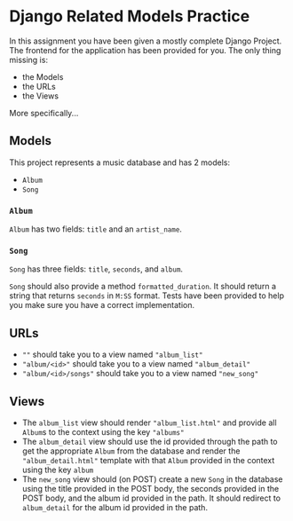 # Django Related Models Practice

In this assignment you have been given a mostly complete Django Project.
The frontend for the application has been provided for you.
The only thing missing is:

- the Models
- the URLs
- the Views

More specifically...

## Models

This project represents a music database and has 2 models:

- `Album`
- `Song`

### `Album`

`Album` has two fields: `title` and an `artist_name`.

### `Song`

`Song` has three fields: `title`, `seconds`, and `album`.

`Song` should also provide a method `formatted_duration`.
It should return a string that returns `seconds` in `M:SS` format.
Tests have been provided to help you make sure you have a correct
implementation.

## URLs

- `""` should take you to a view named `"album_list"`
- `"album/<id>"` should take you to a view named `"album_detail"`
- `"album/<id>/songs"` should take you to a view named `"new_song"`

## Views

- The `album_list` view should render `"album_list.html"` and provide
  all `Album`s to the context using the key `"albums"`
- The `album_detail` view should use the id provided through the path
  to get the appropriate `Album` from the database and render the
  `"album_detail.html"` template with that `Album` provided in the
  context using the key `album`
- The `new_song` view should (on POST) create a new `Song` in the database
  using the title provided in the POST body, the seconds provided in the POST
  body, and the album id provided in the path.
  It should redirect to `album_detail` for the album id provided in the path.
